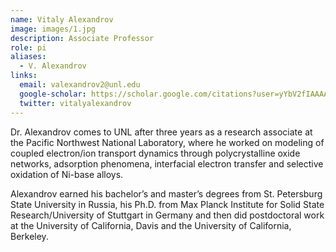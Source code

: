 ```yaml
---
name: Vitaly Alexandrov
image: images/1.jpg
description: Associate Professor
role: pi
aliases:
  - V. Alexandrov
links:
  email: valexandrov2@unl.edu
  google-scholar: https://scholar.google.com/citations?user=yYbV2fIAAAAJ&hl=en
  twitter: vitalyalexandrov
---
```


Dr. Alexandrov comes to UNL after three years as a research associate at the Pacific Northwest National Laboratory, where he worked on modeling of coupled electron/ion transport dynamics through polycrystalline oxide networks, adsorption phenomena, interfacial electron transfer and selective oxidation of Ni-base alloys.

Alexandrov earned his bachelor’s and master’s degrees from St. Petersburg State University in Russia, his Ph.D. from Max Planck Institute for Solid State Research/University of Stuttgart in Germany and then did postdoctoral work at the University of California, Davis and the University of California, Berkeley.
